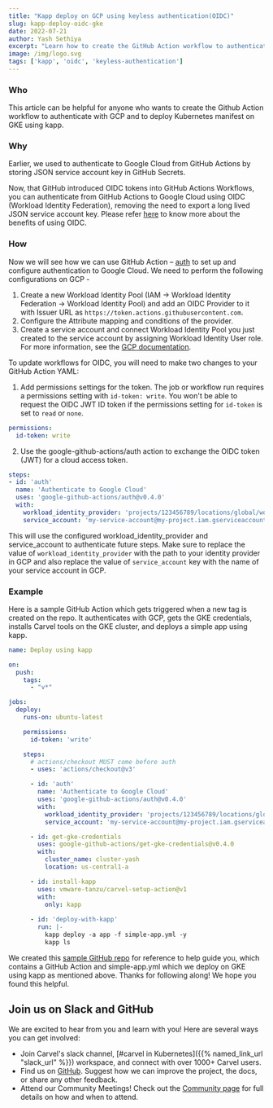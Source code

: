 ```yaml
---
title: "Kapp deploy on GCP using keyless authentication(OIDC)"
slug: kapp-deploy-oidc-gke
date: 2022-07-21
author: Yash Sethiya
excerpt: "Learn how to create the GitHub Action workflow to authenticate with GCP and to deploy Kubernetes manifest on GKE using kapp."
image: /img/logo.svg
tags: ['kapp', 'oidc', 'keyless-authentication']
---
```


### Who

This article can be helpful for anyone who wants to create the Github Action workflow to authenticate with GCP and to deploy Kubernetes manifest on GKE using kapp. 

### Why 

Earlier, we used to authenticate to Google Cloud from GitHub Actions by storing JSON service account key in GitHub Secrets.

Now, that GitHub introduced OIDC tokens into GitHub Actions Workflows, you can authenticate from GitHub Actions to Google Cloud using OIDC (Workload Identity Federation), removing the need to export a long lived JSON service account key. Please refer [here](https://docs.github.com/en/actions/deployment/security-hardening-your-deployments/about-security-hardening-with-openid-connect#benefits-of-using-oidc) to know more about the benefits of using OIDC. 

### How

Now we will see how we can use GitHub Action – [auth](https://github.com/google-github-actions/auth) to set up and configure authentication to Google Cloud. We need to perform the following configurations on GCP - 

1. Create a new Workload Identity Pool (IAM -> Workload Identity Federation -> Workload Identity Pool) and add an OIDC Provider to it with Issuer URL as `https://token.actions.githubusercontent.com`.
2. Configure the Attribute mapping and conditions of the provider.
3. Create a service account and connect Workload Identity Pool you just created to the service account by assigning Workload Identity User role. For more information, see the [GCP documentation](https://cloud.google.com/iam/docs/workload-identity-federation).

To update workflows for OIDC, you will need to make two changes to your GitHub Action YAML:

1. Add permissions settings for the token. The job or workflow run requires a permissions setting with `id-token: write`. You won't be able to request the OIDC JWT ID token if the permissions setting for `id-token` is set to `read` or `none`.

```yaml
permissions:
  id-token: write
```

2. Use the google-github-actions/auth action to exchange the OIDC token (JWT) for a cloud access token.

```yaml
steps:
- id: 'auth'
  name: 'Authenticate to Google Cloud'
  uses: 'google-github-actions/auth@v0.4.0'
  with:
    workload_identity_provider: 'projects/123456789/locations/global/workloadIdentityPools/my-pool/providers/my-provider'
    service_account: 'my-service-account@my-project.iam.gserviceaccount.com'
```

This will use the configured workload_identity_provider and service_account to authenticate future steps. Make sure to replace the value of `workload_identity_provider` with the path to your identity provider in GCP and also replace the value of `service_account` key with the name of your service account in GCP. 

### Example

Here is a sample GitHub Action which gets triggered when a new tag is created on the repo. It authenticates with GCP, gets the GKE credentials, installs Carvel tools on the GKE cluster, and deploys a simple app using kapp.  

```yaml
name: Deploy using kapp

on:
  push:
    tags:
      - "v*"

jobs:
  deploy:
    runs-on: ubuntu-latest

    permissions:
      id-token: 'write'

    steps:
      # actions/checkout MUST come before auth
      - uses: 'actions/checkout@v3'

      - id: 'auth'
        name: 'Authenticate to Google Cloud'
        uses: 'google-github-actions/auth@v0.4.0'
        with:
          workload_identity_provider: 'projects/123456789/locations/global/workloadIdentityPools/my-pool/providers/my-provider'
          service_account: 'my-service-account@my-project.iam.gserviceaccount.com'

      - id: get-gke-credentials
        uses: google-github-actions/get-gke-credentials@v0.4.0
        with:
          cluster_name: cluster-yash
          location: us-central1-a

      - id: install-kapp
        uses: vmware-tanzu/carvel-setup-action@v1
        with:
          only: kapp
         
      - id: 'deploy-with-kapp'
        run: |-
          kapp deploy -a app -f simple-app.yml -y
          kapp ls
```

We created this [sample GitHub repo](https://github.com/k14s/kaap-deploy-oidc) for reference to help guide you, which contains a GitHub Action and simple-app.yml which we deploy on GKE using kapp as mentioned above. Thanks for following along! We hope you found this helpful.

## Join us on Slack and GitHub

We are excited to hear from you and learn with you! Here are several ways you can get involved:

* Join Carvel's slack channel, [#carvel in Kubernetes]({{% named_link_url "slack_url" %}}) workspace, and connect with over 1000+ Carvel users.
* Find us on [GitHub](https://github.com/vmware-tanzu/carvel). Suggest how we can improve the project, the docs, or share any other feedback.
* Attend our Community Meetings! Check out the [Community page](/community/) for full details on how and when to attend.


